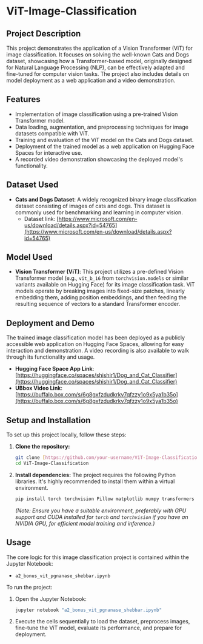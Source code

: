 # ViT-Image-Classification

## Project Description
This project demonstrates the application of a Vision Transformer (ViT) for image classification. It focuses on solving the well-known Cats and Dogs dataset, showcasing how a Transformer-based model, originally designed for Natural Language Processing (NLP), can be effectively adapted and fine-tuned for computer vision tasks. The project also includes details on model deployment as a web application and a video demonstration.

## Features
* Implementation of image classification using a pre-trained Vision Transformer model.
* Data loading, augmentation, and preprocessing techniques for image datasets compatible with ViT.
* Training and evaluation of the ViT model on the Cats and Dogs dataset.
* Deployment of the trained model as a web application on Hugging Face Spaces for interactive use.
* A recorded video demonstration showcasing the deployed model's functionality.

## Dataset Used
* **Cats and Dogs Dataset**: A widely recognized binary image classification dataset consisting of images of cats and dogs. This dataset is commonly used for benchmarking and learning in computer vision.
    * Dataset link: [https://www.microsoft.com/en-us/download/details.aspx?id=54765](https://www.microsoft.com/en-us/download/details.aspx?id=54765)

## Model Used
* **Vision Transformer (ViT)**: This project utilizes a pre-defined Vision Transformer model (e.g., `vit_b_16` from `torchvision.models` or similar variants available on Hugging Face) for its image classification task. ViT models operate by breaking images into fixed-size patches, linearly embedding them, adding position embeddings, and then feeding the resulting sequence of vectors to a standard Transformer encoder.

## Deployment and Demo
The trained image classification model has been deployed as a publicly accessible web application on Hugging Face Spaces, allowing for easy interaction and demonstration. A video recording is also available to walk through its functionality and usage.
* **Hugging Face Space App Link**: [https://huggingface.co/spaces/shishir1/Dog_and_Cat_Classifier](https://huggingface.co/spaces/shishir1/Dog_and_Cat_Classifier)
* **UBbox Video Link**: [https://buffalo.box.com/s/6g8gxfzdudkrkv7qfzzy1o9x5ya1b35o](https://buffalo.box.com/s/6g8gxfzdudkrkv7qfzzy1o9x5ya1b35o)

## Setup and Installation
To set up this project locally, follow these steps:

1.  **Clone the repository:**
    ```bash
    git clone [https://github.com/your-username/ViT-Image-Classification.git](https://github.com/your-username/ViT-Image-Classification.git)
    cd ViT-Image-Classification
    ```
2.  **Install dependencies:**
    The project requires the following Python libraries. It's highly recommended to install them within a virtual environment.
    ```bash
    pip install torch torchvision Pillow matplotlib numpy transformers datasets accelerate evaluate
    ```
    *(Note: Ensure you have a suitable environment, preferably with GPU support and CUDA installed for `torch` and `torchvision` if you have an NVIDIA GPU, for efficient model training and inference.)*

## Usage
The core logic for this image classification project is contained within the Jupyter Notebook:
* `a2_bonus_vit_pgnanase_shebbar.ipynb`

To run the project:
1.  Open the Jupyter Notebook:
    ```bash
    jupyter notebook "a2_bonus_vit_pgnanase_shebbar.ipynb"
    ```
2.  Execute the cells sequentially to load the dataset, preprocess images, fine-tune the ViT model, evaluate its performance, and prepare for deployment.
